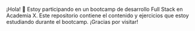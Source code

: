 ¡Hola! 👋 Estoy participando en un bootcamp de desarrollo Full Stack en Academia X. Este repositorio contiene el contenido y ejercicios que estoy estudiando durante el bootcamp. ¡Gracias por visitar!
